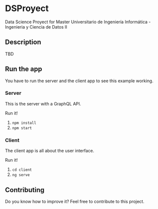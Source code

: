 # DSProyect
Data Science Proyect for Master Universitario de Ingeniería Informática - Ingenieria y Ciencia de Datos II

## Description

TBD

## Run the app

You have to run the server and the client app to see this example working.

### Server

This is the server with a GraphQL API.

Run it!

1. `npm install`
2. `npm start`

### Client

The client app is all about the user interface.

Run it!

1. `cd client`
2. `ng serve`

## Contributing

Do you know how to improve it? Feel free to contribute to this project.
